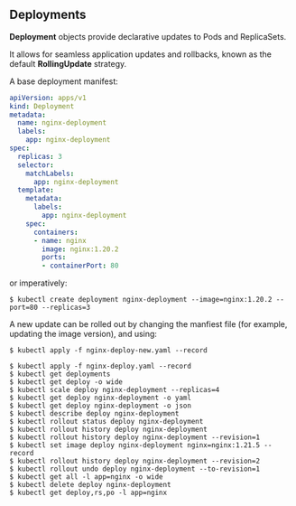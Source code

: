 ## Deployments

<b>Deployment</b> objects provide declarative updates to Pods and ReplicaSets.

It allows for seamless application updates and rollbacks, known as the default <b>RollingUpdate</b> strategy.

A base deployment manifest:

```yaml
apiVersion: apps/v1
kind: Deployment
metadata:
  name: nginx-deployment
  labels:
    app: nginx-deployment
spec:
  replicas: 3
  selector:
    matchLabels:
      app: nginx-deployment
  template:
    metadata:
      labels:
        app: nginx-deployment
    spec:
      containers:
      - name: nginx
        image: nginx:1.20.2
        ports:
        - containerPort: 80
```

or imperatively:

```
$ kubectl create deployment nginx-deployment --image=nginx:1.20.2 --port=80 --replicas=3
```

A new update can be rolled out by changing the manfiest file (for example, updating the image version), and using:

```
$ kubectl apply -f nginx-deploy-new.yaml --record
```

```
$ kubectl apply -f nginx-deploy.yaml --record
$ kubectl get deployments
$ kubectl get deploy -o wide
$ kubectl scale deploy nginx-deployment --replicas=4
$ kubectl get deploy nginx-deployment -o yaml
$ kubectl get deploy nginx-deployment -o json
$ kubectl describe deploy nginx-deployment
$ kubectl rollout status deploy nginx-deployment
$ kubectl rollout history deploy nginx-deployment
$ kubectl rollout history deploy nginx-deployment --revision=1
$ kubectl set image deploy nginx-deployment nginx=nginx:1.21.5 --record
$ kubectl rollout history deploy nginx-deployment --revision=2
$ kubectl rollout undo deploy nginx-deployment --to-revision=1
$ kubectl get all -l app=nginx -o wide
$ kubectl delete deploy nginx-deployment
$ kubectl get deploy,rs,po -l app=nginx
```